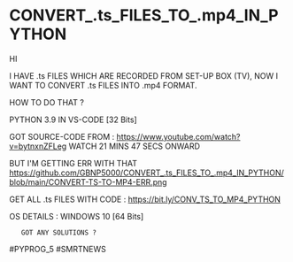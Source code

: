 # CONVERT_.ts_FILES_TO_.mp4_IN_PYTHON

HI

I HAVE .ts FILES WHICH ARE RECORDED FROM SET-UP BOX (TV), NOW I WANT TO CONVERT .ts FILES INTO .mp4 FORMAT.

HOW TO DO THAT ?

PYTHON 3.9 IN VS-CODE [32 Bits]

GOT SOURCE-CODE FROM : https://www.youtube.com/watch?v=bytnxnZFLeg WATCH 21 MINS 47 SECS ONWARD

BUT I'M GETTING ERR WITH THAT https://github.com/GBNP5000/CONVERT_.ts_FILES_TO_.mp4_IN_PYTHON/blob/main/CONVERT-TS-TO-MP4-ERR.png

GET ALL .ts FILES WITH CODE : https://bit.ly/CONV_TS_TO_MP4_PYTHON

OS DETAILS : WINDOWS 10 [64 Bits]

       GOT ANY SOLUTIONS ? 
#PYPROG_5 #SMRTNEWS
